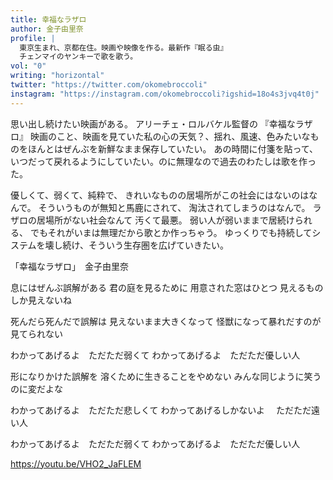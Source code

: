 ```yaml
---
title: 幸福なラザロ
author: 金子由里奈
profile: |
  東京生まれ、京都在住。映画や映像を作る。最新作『眠る虫』
  チェンマイのヤンキーで歌を歌う。
vol: "0"
writing: "horizontal"
twitter: "https://twitter.com/okomebroccoli"
instagram: "https://instagram.com/okomebroccoli?igshid=18o4s3jvq4t0j"
---
```


思い出し続けたい映画がある。
アリーチェ・ロルバケル監督の
『幸福なラザロ』
映画のこと、映画を見ていた私の心の天気？、揺れ、風速、色みたいなものをほんとはぜんぶを新鮮なまま保存していたい。
あの時間に付箋を貼って、いつだって戻れるようにしていたい。のに無理なので過去のわたしは歌を作った。

優しくて、弱くて、純粋で、
きれいなものの居場所がこの社会にはないのはなんで。
そういうものが無知と馬鹿にされて、
淘汰されてしまうのはなんで。
ラザロの居場所がない社会なんて
汚くて最悪。
弱い人が弱いままで居続けられる、
でもそれがいまは無理だから歌とか作っちゃう。
ゆっくりでも持続してシステムを壊し続け、そういう生存圏を広げていきたい。

「幸福なラザロ」　金子由里奈

息にはぜんぶ誤解がある
君の庭を見るために
用意された窓はひとつ
見えるものしか見えないね

死んだら死んだで誤解は
見えないまま大きくなって
怪獣になって暴れだすのが見てられない

わかってあげるよ　ただただ弱くて
わかってあげるよ　ただただ優しい人

形になりかけた誤解を
溶くために生きることをやめない
みんな同じように笑うのに変だよな

わかってあげるよ　ただただ悲しくて
わかってあげるしかないよ　
ただただ遠い人

わかってあげるよ　ただただ弱くて
わかってあげるよ　ただただ優しい人

https://youtu.be/VHO2_JaFLEM

